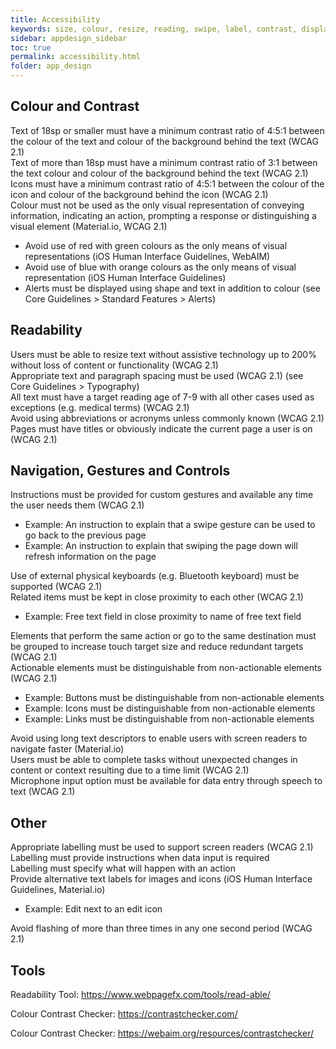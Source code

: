 ```yaml
---
title: Accessibility  
keywords: size, colour, resize, reading, swipe, label, contrast, display
sidebar: appdesign_sidebar
toc: true
permalink: accessibility.html
folder: app_design 
---
```


## Colour and Contrast
Text of 18sp or smaller must have a minimum contrast ratio of 4:5:1 between the colour of the text and colour of the background behind the text (WCAG 2.1)  
Text of more than 18sp must have a minimum contrast ratio of 3:1 between the text colour and colour of the background behind the text (WCAG 2.1)  
Icons must have a minimum contrast ratio of 4:5:1 between the colour of the icon and colour of the background behind the icon (WCAG 2.1)  
Colour must not be used as the only visual representation of conveying information, indicating an action, prompting a response or distinguishing a visual element (Material.io, WCAG 2.1)  
* Avoid use of red with green colours as the only means of visual representations (iOS Human Interface Guidelines, WebAIM)  
* Avoid use of blue with orange colours as the only means of visual representation (iOS Human Interface Guidelines)  
* Alerts must be displayed using shape and text in addition to colour (see Core Guidelines > Standard Features > Alerts)  

## Readability
Users must be able to resize text without assistive technology up to 200% without loss of content or functionality (WCAG 2.1)  
Appropriate text and paragraph spacing must be used (WCAG 2.1) (see Core Guidelines > Typography)  
All text must have a target reading age of 7-9 with all other cases used as exceptions (e.g. medical terms) (WCAG 2.1)  
Avoid using abbreviations or acronyms unless commonly known (WCAG 2.1)  
Pages must have titles or obviously indicate the current page a user is on (WCAG 2.1)  
## Navigation, Gestures and Controls

Instructions must be provided for custom gestures and available any time the user needs them (WCAG 2.1)  
* Example: An instruction to explain that a swipe gesture can be used to go back to the previous page  
* Example: An instruction to explain that swiping the page down will refresh information on the page  

Use of external physical keyboards (e.g. Bluetooth keyboard) must be supported (WCAG 2.1)  
Related items must be kept in close proximity to each other (WCAG 2.1)  
* Example: Free text field in close proximity to name of free text field  

Elements that perform the same action or go to the same destination must be grouped to increase touch target size and reduce redundant targets (WCAG 2.1)  
Actionable elements must be distinguishable from non-actionable elements (WCAG 2.1)  
* Example: Buttons must be distinguishable from non-actionable elements  
* Example: Icons must be distinguishable from non-actionable elements  
* Example: Links must be distinguishable from non-actionable elements  

Avoid using long text descriptors to enable users with screen readers to navigate faster (Material.io)  
Users must be able to complete tasks without unexpected changes in content or context resulting due to a time limit (WCAG 2.1)  
Microphone input option must be available for data entry through speech to text (WCAG 2.1)  
## Other
Appropriate labelling must be used to support screen readers (WCAG 2.1)  
Labelling must provide instructions when data input is required  
Labelling must specify what will happen with an action  
Provide alternative text labels for images and icons (iOS Human Interface Guidelines, Material.io)  
* Example: Edit next to an edit icon  

Avoid flashing of more than three times in any one second period (WCAG 2.1)  

## Tools

Readability Tool: https://www.webpagefx.com/tools/read-able/

Colour Contrast Checker: https://contrastchecker.com/

Colour Contrast Checker: https://webaim.org/resources/contrastchecker/
